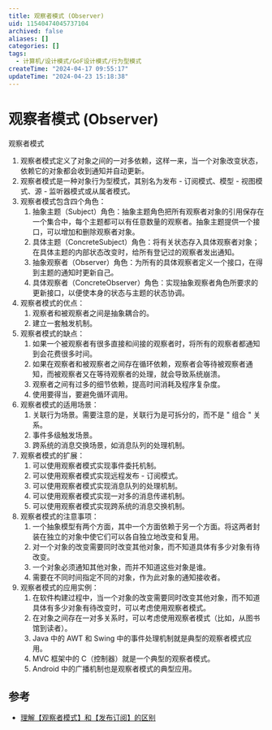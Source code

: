 ```yaml
---
title: 观察者模式 (Observer)
uid: 11540474045737104
archived: false
aliases: []
categories: []
tags:
  - 计算机/设计模式/GoF设计模式/行为型模式
createTime: "2024-04-17 09:55:17"
updateTime: "2024-04-23 15:18:38"
---
```


# 观察者模式 (Observer)

观察者模式

1. 观察者模式定义了对象之间的一对多依赖，这样一来，当一个对象改变状态，依赖它的对象都会收到通知并自动更新。
2. 观察者模式是一种对象行为型模式，其别名为发布 - 订阅模式、模型 - 视图模式、源 - 监听器模式或从属者模式。
3. 观察者模式包含四个角色：
   1. 抽象主题（Subject）角色：抽象主题角色把所有观察者对象的引用保存在一个集合中，每个主题都可以有任意数量的观察者。抽象主题提供一个接口，可以增加和删除观察者对象。
   2. 具体主题（ConcreteSubject）角色：将有关状态存入具体观察者对象；在具体主题的内部状态改变时，给所有登记过的观察者发出通知。
   3. 抽象观察者（Observer）角色：为所有的具体观察者定义一个接口，在得到主题的通知时更新自己。
   4. 具体观察者（ConcreteObserver）角色：实现抽象观察者角色所要求的更新接口，以便使本身的状态与主题的状态协调。
4. 观察者模式的优点：
   1. 观察者和被观察者之间是抽象耦合的。
   2. 建立一套触发机制。
5. 观察者模式的缺点：
   1. 如果一个被观察者有很多直接和间接的观察者时，将所有的观察者都通知到会花费很多时间。
   2. 如果在观察者和被观察者之间存在循环依赖，观察者会等待被观察者通知，而被观察者又在等待观察者的处理，就会导致系统崩溃。
   3. 观察者之间有过多的细节依赖，提高时间消耗及程序复杂度。
   4. 使用要得当，要避免循环调用。
6. 观察者模式的适用场景：
   1. 关联行为场景。需要注意的是，关联行为是可拆分的，而不是 " 组合 " 关系。
   2. 事件多级触发场景。
   3. 跨系统的消息交换场景，如消息队列的处理机制。
7. 观察者模式的扩展：
   1. 可以使用观察者模式实现事件委托机制。
   2. 可以使用观察者模式实现远程发布 - 订阅模式。
   3. 可以使用观察者模式实现消息队列的处理机制。
   4. 可以使用观察者模式实现一对多的消息传递机制。
   5. 可以使用观察者模式实现跨系统的消息交换机制。
8. 观察者模式的注意事项：
   1. 一个抽象模型有两个方面，其中一个方面依赖于另一个方面。将这两者封装在独立的对象中使它们可以各自独立地改变和复用。
   2. 对一个对象的改变需要同时改变其他对象，而不知道具体有多少对象有待改变。
   3. 一个对象必须通知其他对象，而并不知道这些对象是谁。
   4. 需要在不同时间指定不同的对象，作为此对象的通知接收者。
9. 观察者模式的应用实例：
   1. 在软件构建过程中，当一个对象的改变需要同时改变其他对象，而不知道具体有多少对象有待改变时，可以考虑使用观察者模式。
   2. 在对象之间存在一对多关系时，可以考虑使用观察者模式（比如，从图书馆到读者）。
   3. Java 中的 AWT 和 Swing 中的事件处理机制就是典型的观察者模式应用。
   4. MVC 框架中的 C（控制器）就是一个典型的观察者模式。
   5. Android 中的广播机制也是观察者模式的典型应用。

## 参考

- [理解【观察者模式】和【发布订阅】的区别](https://juejin.cn/post/6978728619782701087)
